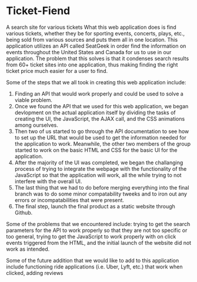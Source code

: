 # Ticket-Fiend
A search site for various tickets 
What this web application does is find various tickets, whether they be for sporting events, concerts, plays, etc., being sold from various sources and puts them all in one location. This application utilizes an API called SeatGeek in order find the information on events throughout the United States and Canada for us to use in our application. The problem that this solves is that it condenses search results from 60+ ticket sites into one application, thus making finding the right ticket price much easier for a user to find. 

Some of the steps that we all took in creating this web application include:
1. Finding an API that would work properly and could be used to solve a viable problem.
2. Once we found the API that we used for this web application, we began devlopment on the actual application itself by dividing the tasks of creating the UI, the JavaScript, the AJAX call, and the CSS animations among ourselves. 
3. Then two of us started to go through the API documentation to see how to set up the URL that would be used to get the information needed for the application to work. Meanwhile, the other two members of the group started to work on the basic HTML and CSS for the basic UI for the application. 
4. After the majority of the UI was completed, we began the challanging process of trying to integrate the webpage with the functionality of the JavaScript so that the application will work, all the while trying to not interfere with the overall UI.
5. The last thing that we had to do before merging everything into the final branch was to do some minor compatability tweeks and to iron out any errors or incompatabilities that were present.
6. The final step, launch the final product as a static website through Github.

Some of the problems that we encountered include: trying to get the search parameters for the API to work properly so that they are not too specific or too general, trying to get the JavaScript to work properly with on click events triggered from the HTML, and the initial launch of the website did not work as intended. 

Some of the future addition that we would like to add to this application include functioning ride applications (i.e. Uber, Lyft, etc.) that work when clicked, adding reviews 
